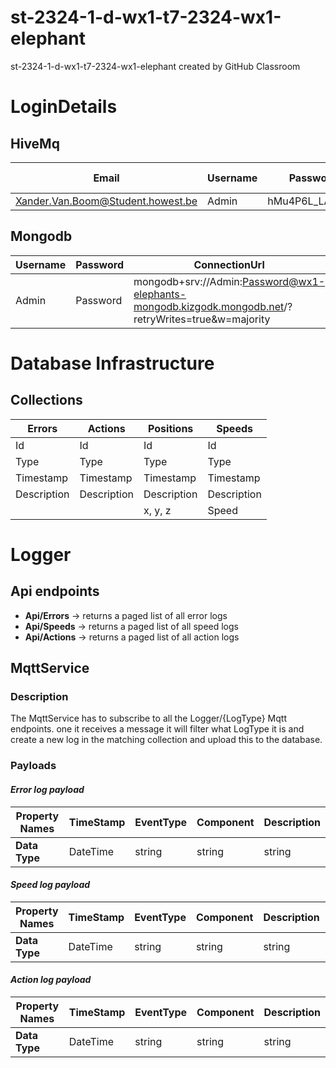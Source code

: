 # st-2324-1-d-wx1-t7-2324-wx1-elephant
st-2324-1-d-wx1-t7-2324-wx1-elephant created by GitHub Classroom

# LoginDetails
## HiveMq
Email | Username | Password | Cluster Url | Port | Websocket Port
----- | -------- | --------- | ----------- | ---- | -------------
Xander.Van.Boom@Student.howest.be | Admin | hMu4P6L_LAMj8t3 | 2939d3617acc492aa3b3653ac474fdc0.s2.eu.hivemq.cloud | 8883 | 8884
## Mongodb
 Username | Password | ConnectionUrl | ProjectId
 -------- | -------- | ------------ | ---------- 
 Admin | Password | mongodb+srv://Admin:Password@wx1-elephants-mongodb.kizgodk.mongodb.net/?retryWrites=true&w=majority | 656d8b753ec677651f807584
# Database Infrastructure
## Collections
 Errors | Actions | Positions | Speeds
 ------ | ------- | --------- | ------ 
 Id     | Id | Id | Id
 Type   | Type | Type | Type
 Timestamp | Timestamp | Timestamp | Timestamp
 Description | Description | Description | Description
  | | | x, y, z | Speed

# Logger
## Api endpoints
- **Api/Errors** -> returns a paged list of all error logs
- **Api/Speeds** -> returns a paged list of all speed logs
- **Api/Actions** -> returns a paged list of all action logs

## MqttService
### Description
The MqttService has to subscribe to all the Logger/{LogType} Mqtt endpoints. one it receives a message it will filter what LogType it is and create a new log in the matching collection and upload this to the database.
### Payloads
#### *Error log payload*
**Property Names** | TimeStamp | EventType | Component | Description
------------------ | --------- | --------- | --------- | ----------
**Data Type** | DateTime | string | string | string
#### *Speed log payload*
**Property Names** | TimeStamp | EventType | Component | Description | Speed
------------------ | --------- | --------- | --------- | ----------- | ----
**Data Type** | DateTime | string | string | string | double
#### *Action log payload*
**Property Names** | TimeStamp | EventType | Component | Description
------------------ | --------- | --------- | --------- | ----------
**Data Type** | DateTime | string | string | string